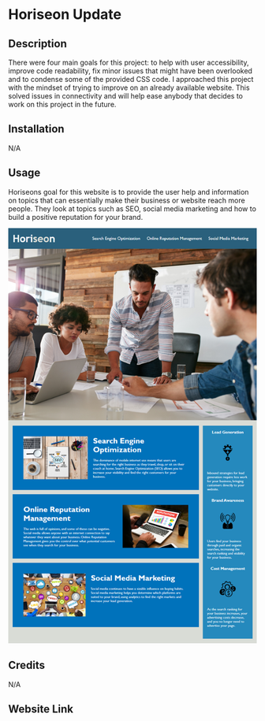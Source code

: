 # Horiseon Update

## Description

There were four main goals for this project: to help with user accessibility, improve code readability, fix minor issues that might have been overlooked and to condense some of the provided CSS code. I approached this project with the mindset of trying to improve on an already available website. This solved issues in connectivity and will help ease anybody that decides to work on this project in the future.

## Installation

N/A

## Usage

Horiseons goal for this website is to provide the user help and information on topics that can essentially make their business or website reach more people. They look at topics such as SEO, social media marketing and how to build a positive reputation for your brand.

![Horiseon Screenshot](/Develop/assets/images/website-screenshot.png)

## Credits

N/A

## Website Link


